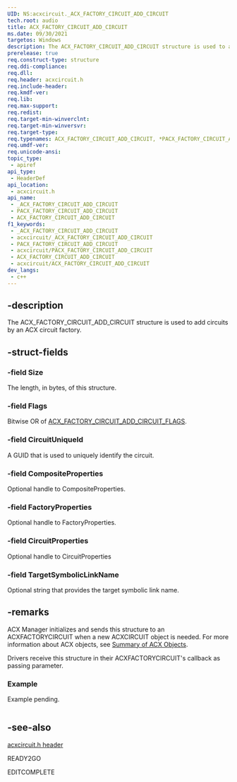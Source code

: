 ```yaml
---
UID: NS:acxcircuit._ACX_FACTORY_CIRCUIT_ADD_CIRCUIT
tech.root: audio
title: ACX_FACTORY_CIRCUIT_ADD_CIRCUIT
ms.date: 09/30/2021
targetos: Windows
description: The ACX_FACTORY_CIRCUIT_ADD_CIRCUIT structure is used to add circuits by an ACX circuit factory.
prerelease: true
req.construct-type: structure
req.ddi-compliance: 
req.dll: 
req.header: acxcircuit.h
req.include-header: 
req.kmdf-ver: 
req.lib: 
req.max-support: 
req.redist: 
req.target-min-winverclnt: 
req.target-min-winversvr: 
req.target-type: 
req.typenames: ACX_FACTORY_CIRCUIT_ADD_CIRCUIT, *PACX_FACTORY_CIRCUIT_ADD_CIRCUIT
req.umdf-ver: 
req.unicode-ansi: 
topic_type:
 - apiref
api_type:
 - HeaderDef
api_location:
 - acxcircuit.h
api_name:
 - _ACX_FACTORY_CIRCUIT_ADD_CIRCUIT
 - PACX_FACTORY_CIRCUIT_ADD_CIRCUIT
 - ACX_FACTORY_CIRCUIT_ADD_CIRCUIT
f1_keywords:
 - _ACX_FACTORY_CIRCUIT_ADD_CIRCUIT
 - acxcircuit/_ACX_FACTORY_CIRCUIT_ADD_CIRCUIT
 - PACX_FACTORY_CIRCUIT_ADD_CIRCUIT
 - acxcircuit/PACX_FACTORY_CIRCUIT_ADD_CIRCUIT
 - ACX_FACTORY_CIRCUIT_ADD_CIRCUIT
 - acxcircuit/ACX_FACTORY_CIRCUIT_ADD_CIRCUIT
dev_langs:
 - c++
---
```


## -description

The ACX_FACTORY_CIRCUIT_ADD_CIRCUIT structure is used to add circuits by an ACX circuit factory.

## -struct-fields

### -field Size

The length, in bytes, of this structure. 

### -field Flags

Bitwise OR of [ACX_FACTORY_CIRCUIT_ADD_CIRCUIT_FLAGS](ne-acxcircuit-acx_factory_circuit_add_circuit_flags.md). 

### -field CircuitUniqueId

A GUID that is used to uniquely identify the circuit.

### -field CompositeProperties

Optional handle to CompositeProperties.

### -field FactoryProperties

Optional handle to FactoryProperties.

### -field CircuitProperties

Optional handle to CircuitProperties

### -field TargetSymbolicLinkName

Optional string that provides the target symbolic link name.

## -remarks

ACX Manager initializes and sends this structure to an ACXFACTORYCIRCUIT when a new ACXCIRCUIT object is needed. For more information about ACX objects, see [Summary of ACX Objects](/windows-hardware/drivers/audio/acx-summary-of-objects). 

Drivers receive this structure in their ACXFACTORYCIRCUIT's callback as passing parameter.

### Example

Example pending.

```cpp

```

## -see-also

[acxcircuit.h header](index.md)

READY2GO

EDITCOMPLETE
